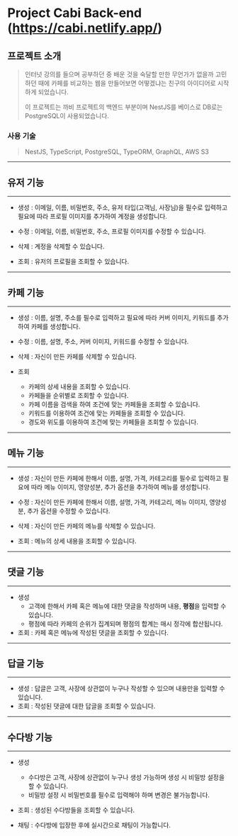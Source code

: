# Project Cabi Back-end (https://cabi.netlify.app/)

## 프로젝트 소개

> 인터넛 강의를 들으며 공부하던 중 배운 것을 숙달할 만한 무언가가 없을까 고민하던 때에 카페를 비교하는 웹을 만들어보면 어떻겠냐는 친구의 아이디어로 시작하게 되었습니다.
>
> 이 프로젝트는 까비 프로젝트의 백엔드 부분이며 NestJS를 베이스로 DB로는 PostgreSQL이 사용되었습니다.

### 사용 기술

> NestJS, TypeScript, PostgreSQL, TypeORM, GraphQL, AWS S3

---

## **유저 기능**

---

- 생성 :
  이메일, 이름, 비밀번호, 주소, 유저 타입(고객님, 사장님)을 필수로 입력하고 필요에 따라 프로필 이미지를 추가하여 계정을 생성합니다.

- 수정 : 이메일, 이름, 비밀번호, 주소, 프로필 이미지를 수정할 수 있습니다.

- 삭제 : 계정을 삭제할 수 있습니다.
- 조회 : 유저의 프로필을 조회할 수 있습니다.

---

## **카페 기능**

---

- 생성 : 이름, 설명, 주소를 필수로 입력하고 필요에 따라 커버 이미지, 키워드를 추가하여 카페를 생성합니다.

- 수정 : 이름, 설명, 주소, 커버 이미지, 키워드를 수정할 수 있습니다.

- 삭제 : 자신이 만든 카페를 삭제할 수 있습니다.
- 조회
  - 카페의 상세 내용을 조회할 수 있습니다.
  - 카페들을 순위별로 조회할 수 있습니다.
  - 카페 이름을 검색을 하여 조건에 맞는 카페들을 조회할 수 있습니다.
  - 키워드를 이용하여 조건에 맞는 카페들을 조회할 수 있습니다.
  - 경도와 위도를 이용하여 조건에 맞는 카페들을 조회할 수 있습니다.

---

## **메뉴 기능**

---

- 생성 : 자신이 만든 카페에 한해서 이름, 설명, 가격, 카테고리를 필수로 입력하고 필요에 따라 메뉴 이미지, 영양성분, 추가 옵션을 추가하여 메뉴를 생성합니다.

- 수정 : 자신이 만든 카페에 한해서 이름, 설명, 가격, 카테고리, 메뉴 이미지, 영양성분, 추가 옵션을 수정할 수 있습니다.

- 삭제 : 자신이 만든 카페의 메뉴를 삭제할 수 있습니다.
- 조회 : 메뉴의 상세 내용을 조회할 수 있습니다.

---

## **댓글 기능**

---

- 생성
  - 고객에 한해서 카페 혹은 메뉴에 대한 댓글을 작성하며 내용, **평점**을 입력할 수 있습니다.
  - 평점에 따라 카페의 순위가 집계되며 평점의 합계는 매시 정각에 합산됩니다.
- 조회 : 카페 혹은 메뉴에 작성된 댓글을 조회할 수 있습니다.

---

## **답글 기능**

---

- 생성 : 답글은 고객, 사장에 상관없이 누구나 작성할 수 있으며 내용만을 입력할 수 있습니다.
- 조회 : 작성된 댓글에 대한 답글을 조회할 수 있습니다.

---

## **수다방 기능**

---

- 생성
  - 수다방은 고객, 사장에 상관없이 누구나 생성 가능하며 생성 시 비밀방 설정을 할 수 있습니다.
  - 비밀방 설정 시 비밀번호를 필수로 입력해야 하며 변경은 불가능합니다.
- 조회 : 생성된 수다방들을 조회할 수 있습니다.

- 채팅 : 수다방에 입장한 후에 실시간으로 채팅이 가능합니다.
